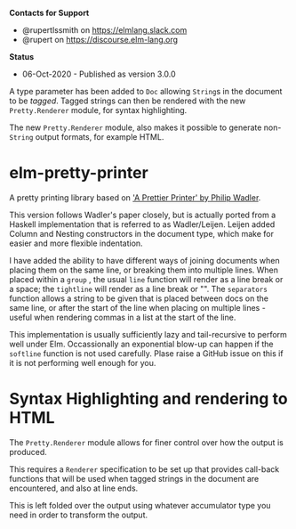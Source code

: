 **Contacts for Support**
- @rupertlssmith on https://elmlang.slack.com
- @rupert on https://discourse.elm-lang.org

**Status**

- 06-Oct-2020 - Published as version 3.0.0

A type parameter has been added to `Doc` allowing `String`s in the document to
be *tagged*. Tagged strings can then be rendered with the new `Pretty.Renderer`
module, for syntax highlighting.

The new `Pretty.Renderer` module, also makes it possible to generate non-`String`
output formats, for example HTML.

# elm-pretty-printer

A pretty printing library based on ['A Prettier Printer' by Philip Wadler](https://homepages.inf.ed.ac.uk/wadler/papers/prettier/prettier.pdf).

This version follows Wadler's paper closely, but is actually ported from a Haskell
implementation that is referred to as Wadler/Leijen. Leijen added Column and Nesting
constructors in the document type, which make for easier and more flexible indentation.

I have added the ability to have different ways of joining documents when placing them
on the same line, or breaking them into multiple lines. When placed within a `group`
, the usual `line` function will render as a line break or a space; the `tightline`
will render as a line break or "". The `separators` function allows a string to be
given that is placed between docs on the same line, or after the start of the line
when placing on multiple lines - useful when rendering commas in a list at the start
of the line.

This implementation is usually sufficiently lazy and tail-recursive to perform well
under Elm. Occassionally an exponential blow-up can happen if the `softline` function
is not used carefully. Plase raise a GitHub issue on this if it is not performing well
enough for you.

# Syntax Highlighting and rendering to HTML

The `Pretty.Renderer` module allows for finer control over how the output is produced.

This requires a `Renderer` specification to be set up that provides
call-back functions that will be used when tagged strings in the document are
encountered, and also at line ends.

This is left folded over the output using whatever accumulator type you need in order to transform the output.
